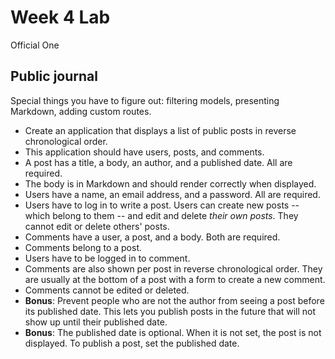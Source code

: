 # Week 4 Lab

Official One
## Public journal

Special things you have to figure out: filtering models, presenting Markdown,
adding custom routes.

* Create an application that displays a list of public posts in reverse chronological order.
* This application should have users, posts, and comments.
* A post has a title, a body, an author, and a published date. All are required.
* The body is in Markdown and should render correctly when displayed.
* Users have a name, an email address, and a password. All are required.
* Users have to log in to write a post. Users can create new posts -- which belong to them -- and edit and delete _their own posts_. They cannot edit or delete others' posts.
* Comments have a user, a post, and a body. Both are required.
* Comments belong to a post.
* Users have to be logged in to comment.
* Comments are also shown per post in reverse chronological order. They are usually at the bottom of a post with a form to create a new comment.
* Comments cannot be edited or deleted.
* **Bonus**: Prevent people who are not the author from seeing a post before its published date. This lets you publish posts in the future that will not show up until their published date.
* **Bonus**: The published date is optional. When it is not set, the post is not displayed. To publish a post, set the published date.
